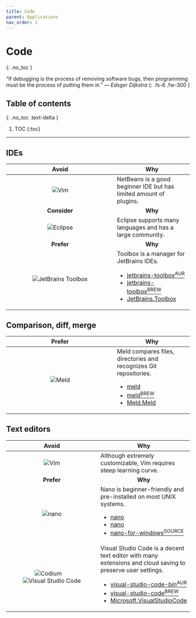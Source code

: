 ```yaml
---
title: Code
parent: Applications
nav_order: 1
---
```


# Code
{: .no_toc }

&#8220;If debugging is the process of removing software bugs, then programming
must be the process of putting them in.&#8221; &mdash; *Edsger Dijkstra*
{: .fs-6 .fw-300 }

## Table of contents
{: .no_toc .text-delta }

1. TOC
{:toc}

---

## IDEs

<div class="code-example" markdown="1">
  <table>
    <thead>
      <tr>
        <th style="text-align: center; width: 280px;">Avoid</th>
        <th style="text-align: center;">Why</th>
      </tr>
    </thead>
    <tbody>
      <tr>
        <td style="text-align: center;">
          <img
            alt="Vim"
            title="Vim"
            src="../../../images/apps/code/netbeans.svg"/>
        </td>
        <td style="text-align: left;">
          NetBeans is a good beginner IDE but has limited amount of plugins.
        </td>
      </tr>
      <tr>
        <td style="text-align: center;"><b>Consider</b></td>
        <td style="text-align: center;"><b>Why</b></td>
      </tr>
      <tr>
        <td style="text-align: center;">
          <img
            alt="Eclipse"
            title="Eclipse"
            src="../../../images/apps/code/eclipse.svg"/>
        </td>
        <td style="text-align: left;">
          Eclipse supports many languages and has a large community.
        </td>
      </tr>
      <tr>
        <td style="text-align: center;"><b>Prefer</b></td>
        <td style="text-align: center;"><b>Why</b></td>
      </tr>
      <tr>
        <td style="text-align: center;">
          <img
            alt="JetBrains Toolbox"
            title="JetBrains Toolbox"
            src="../../../images/apps/code/jetbrains_toolbox.svg"/>
        </td>
        <td style="text-align: left;">
          Toolbox is a manager for JetBrains IDEs.
          <ul>
            <li>
              <a
                class="label label-blue"
                href="https://aur.archlinux.org/packages/jetbrains-toolbox">
                jetbrains-toolbox<sup>AUR</sup>
              </a>
            </li>
            <li>
              <a
                class="label label-purple"
                href="https://formulae.brew.sh/cask/jetbrains-toolbox">
                jetbrains-toolbox<sup>BREW</sup>
              </a>
            </li>
            <li>
              <a
                class="label label-red"
                href="https://winget.run/pkg/JetBrains/Toolbox">
                JetBrains.Toolbox
              </a>
            </li>
          </ul>
        </td>
      </tr>
    </tbody>
  </table>
</div>

## Comparison, diff, merge

<div class="code-example" markdown="1">
  <table>
    <thead>
      <tr>
        <th style="text-align: center; width: 280px;">Prefer</th>
        <th style="text-align: center;">Why</th>
      </tr>
    </thead>
    <tbody>
      <tr>
        <td style="text-align: center;">
          <img
            alt="Meld"
            title="Meld"
            src="../../../images/apps/code/meld.svg"/>
        </td>
        <td style="text-align: left;">
          Meld compares files, directories and recognizes Git repositories.
          <ul>
            <li>
              <a
                class="label label-blue"
                href="https://archlinux.org/packages/extra/any/meld">
                meld
              </a>
            </li>
            <li>
              <a
                class="label label-purple"
                href="https://formulae.brew.sh/cask/dehesselle-meld">
                meld<sup>BREW</sup>
              </a>
            </li>
            <li>
              <a
                class="label label-red"
                href="https://winget.run/pkg/Meld/Meld">
                Meld.Meld
              </a>
            </li>
          </ul>
        </td>
      </tr>
    </tbody>
  </table>
</div>

## Text editors

<div class="code-example" markdown="1">
  <table>
    <thead>
      <tr>
        <th style="text-align: center; width: 280px;">Avoid</th>
        <th style="text-align: center;">Why</th>
      </tr>
    </thead>
    <tbody>
      <tr>
        <td style="text-align: center;">
          <img
            alt="Vim"
            title="Vim"
            src="../../../images/apps/code/vim.svg"/>
        </td>
        <td style="text-align: left;">
          Although extremely customizable, Vim requires steep learning curve.
        </td>
      </tr>
      <tr>
        <td style="text-align: center;"><b>Prefer</b></td>
        <td style="text-align: center;"><b>Why</b></td>
      </tr>
      <tr>
        <td style="text-align: center;">
          <img
            alt="nano"
            title="nano"
            src="../../../images/apps/code/nano.svg"/>
        </td>
        <td style="text-align: left;">
          Nano is beginner-friendly and pre-installed on most UNIX systems.
          <ul>
            <li>
              <a
                class="label label-blue"
                href="https://archlinux.org/packages/core/x86_64/nano">
                nano
              </a>
            </li>
            <li>
              <a
                class="label label-purple"
                href="https://support.apple.com/guide/terminal/use-command-line-text-editors-apdb02f1133-25af-4c65-8976-159609f99817/mac/">
                nano
              </a>
            </li>
            <li>
              <a
                class="label label-red"
                href="https://github.com/okibcn/nano-for-windows/">
                nano-for-windows<sup>SOURCE</sup>
              </a>
            </li>
          </ul>
        </td>
      </tr>
      <tr>
        <td style="text-align: center;">
          <img
            alt="Codium"
            title="Codium"
            src="../../../images/apps/code/codium.svg"/>
          &emsp;
          <img
            alt="Visual Studio Code"
            title="Visual Studio Code"
            src="../../../images/apps/code/visual_studio_code.svg"/>
        </td>
        <td style="text-align: left;">
          Visual Studio Code is a decent text editor with many extensions and
          cloud saving to preserve user settings.
          <ul>
            <li>
              <a
                class="label label-blue"
                href="https://aur.archlinux.org/packages/visual-studio-code-bin">
                visual-studio-code-bin<sup>AUR</sup>
              </a>
            </li>
            <li>
              <a
                class="label label-purple"
                href="https://formulae.brew.sh/cask/visual-studio-code">
                visual-studio-code<sup>BREW</sup>
              </a>
            </li>
            <li>
              <a
                class="label label-red"
                href="https://winget.run/pkg/Microsoft/VisualStudioCode">
                Microsoft.VisualStudioCode
              </a>
            </li>
          </ul>
        </td>
      </tr>
    </tbody>
  </table>
</div>
